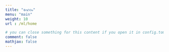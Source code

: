 ```yaml
---
title: "ഹോം"
menu: "main"
weight: 10
url : /ml/home

# you can close something for this content if you open it in config.toml.
comment: false
mathjax: false
---
```

